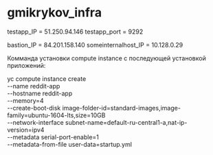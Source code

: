  # gmikrykov_infra
 testapp_IP = 51.250.94.146
 testapp_port = 9292

 bastion_IP = 84.201.158.140
 someinternalhost_IP = 10.128.0.29

 Комманда установки compute instance с последующей установкой приложений:

 yc compute instance create \
   --name reddit-app \
   --hostname reddit-app \
   --memory=4 \
   --create-boot-disk image-folder-id=standard-images,image-family=ubuntu-1604-lts,size=10GB \
   --network-interface subnet-name=default-ru-central1-a,nat-ip-version=ipv4 \
   --metadata serial-port-enable=1 \
   --metadata-from-file user-data=startup.yml
